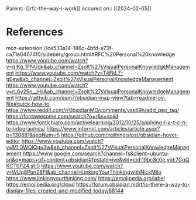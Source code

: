 Parent:: [[rfc-the-way-i-work]] 
occured on:: [[2024-02-05]]

# References
moz-extension://ce533a14-186c-4bfd-a73f-ca71e04674f0/sidebery/group.html#RFC%20Personal%20knowledge
https://www.youtube.com/watch?v=qIKg_1FNUgk&ab_channel=Zsolt%27sVisualPersonalKnowledgeManagement
https://www.youtube.com/watch?v=T4FkL7-gEew&ab_channel=Zsolt%27sVisualPersonalKnowledgeManagement
https://www.youtube.com/watch?v=rL6y25o__Hs&ab_channel=Zsolt%27sVisualPersonalKnowledgeManagement
https://github.com/esm7/obsidian-map-view?tab=readme-ov-file#quick-how-to
https://www.reddit.com/r/ObsidianMD/comments/yss89h/add_geo_tag/
https://fontawesome.com/search?o=r&s=solid
https://www.fontichiaro.com/activelearning/2012/10/25/applying-l-a-t-c-h-to-infographics/
https://www.informit.com/articles/article.aspx?p=130881&seqNum=6
https://github.com/nothingislost/obsidian-hover-editor
https://www.youtube.com/watch?v=ML0WQlQgu3w&ab_channel=Zsolt%27sVisualPersonalKnowledgeManagement
https://www.google.com/search?channel=fs&client=ubuntu-sn&q=maps+of+content+obsidian#fpstate=ive&vld=cid:19bc8c0e,vid:7GqQKCT0PZ4,st:0
https://www.youtube.com/watch?v=WUq8Pun28FI&ab_channel=LinkingYourThinkingwithNickMilo
https://www.linkingyourthinking.com/
https://emojipedia.org/label
https://emojipedia.org/cloud
https://forum.obsidian.md/t/is-there-a-way-to-display-files-created-and-modified-today/68144